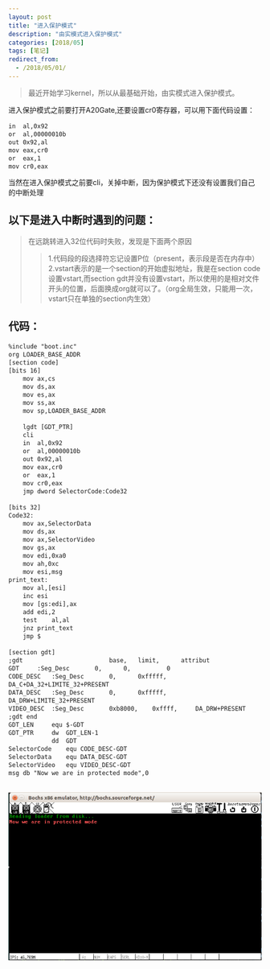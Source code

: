 ```yaml
---
layout: post
title: "进入保护模式"
description: "由实模式进入保护模式"
categories: [2018/05]
tags: [笔记]
redirect_from:
  - /2018/05/01/
---
```


> 最近开始学习kernel，所以从最基础开始，由实模式进入保护模式。

进入保护模式之前要打开A20Gate,还要设置cr0寄存器，可以用下面代码设置：
~~~
in	al,0x92
or	al,00000010b
out	0x92,al
mov	eax,cr0
or	eax,1
mov	cr0,eax
~~~

当然在进入保护模式之前要cli，关掉中断，因为保护模式下还没有设置我们自己的中断处理  

## 以下是进入中断时遇到的问题：

> 在远跳转进入32位代码时失败，发现是下面两个原因
> > 1.代码段的段选择符忘记设置P位（present，表示段是否在内存中）  
> > 2.vstart表示的是一个section的开始虚拟地址，我是在section code设置vstart,而section gdt并没有设置vstart，所以使用的是相对文件开头的位置，后面换成org就可以了。（org全局生效，只能用一次，vstart只在单独的section内生效）

## 代码：
~~~
%include "boot.inc"
org	LOADER_BASE_ADDR
[section code]
[bits 16]
	mov	ax,cs
	mov	ds,ax
	mov	es,ax
	mov	ss,ax
	mov	sp,LOADER_BASE_ADDR

	lgdt [GDT_PTR]
	cli
	in	al,0x92
	or	al,00000010b
	out	0x92,al
	mov	eax,cr0
	or	eax,1
	mov	cr0,eax
	jmp dword SelectorCode:Code32

[bits 32]
Code32:
	mov	ax,SelectorData
	mov	ds,ax
	mov	ax,SelectorVideo
	mov	gs,ax
	mov	edi,0xa0
	mov	ah,0xc
	mov	esi,msg
print_text:
	mov	al,[esi]
	inc	esi
	mov	[gs:edi],ax
	add	edi,2
	test	al,al
	jnz	print_text
	jmp $

[section gdt]
;gdt						base,	limit,		attribut
GDT		:Seg_Desc		0,		0,			0
CODE_DESC	:Seg_Desc		0,		0xfffff,	DA_C+DA_32+LIMITE_32+PRESENT
DATA_DESC	:Seg_Desc		0,		0xfffff,	DA_DRW+LIMITE_32+PRESENT
VIDEO_DESC	:Seg_Desc		0xb8000,	0xffff,		DA_DRW+PRESENT
;gdt end
GDT_LEN		equ $-GDT
GDT_PTR		dw	GDT_LEN-1
			dd	GDT
SelectorCode	equ CODE_DESC-GDT
SelectorData	equ DATA_DESC-GDT
SelectorVideo	equ VIDEO_DESC-GDT
msg db "Now we are in protected mode",0
~~~

&emsp;&emsp;&emsp;![run_time](https://raw.githubusercontent.com/lm0963/lm0963.github.io/master/assets/images/screenshots/kernel/screen_shot_protected_mode.png)
